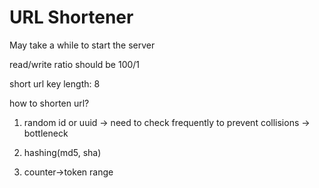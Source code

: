 # URL Shortener
May take a while to start the server

read/write ratio should be 100/1

short url key length: 8

how to shorten url?
1. random id or uuid
-> need to check frequently to prevent collisions -> bottleneck

2. hashing(md5, sha)
   
3. counter->token range